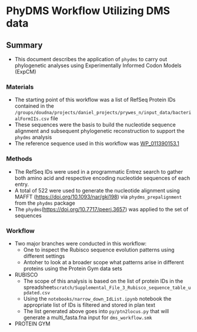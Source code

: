 # PhyDMS Workflow Utilizing DMS data

## Summary
+ This document describes the application of `phydms` to carry out phylogenetic analyses using Experimentally Informed Codon Models (ExpCM) 
### Materials
+ The starting point of this workflow was a list of RefSeq Protein IDs contained in the `/groups/doudna/projects/daniel_projects/prywes_n/input_data/bacterialFormIIs.csv` file
+ These sequences were the basis to build the nucleotide sequence alignment and subsequent phylogenetic reconstruction to support the `phydms` analysis
+ The reference sequence used in this workflow was [WP_011390153.1](https://www.ncbi.nlm.nih.gov/protein/WP_011390153.1?report=genbank&log$=protalign&blast_rank=2&RID=KJP5J24C016)

### Methods
+ The RefSeq IDs were used in a programmatic Entrez search to gather both amino acid and respective encoding nucleotide sequences of each entry.
+ A total of 522 were used to generate the nucleotide alignment using MAFFT (https://doi.org/10.1093/nar/gki198) via `phydms_prepalignment` from the `phydms` package 
+ The `phydms`(https://doi.org/10.7717/peerj.3657) was applied to the set of sequences

### Workflow 
+ Two major branches were conducted in this workflow:
  + One to inspect the Rubisco sequence evolution patterns using different settings
  + Antoher to look at a broader scope what patterns arise in different proteins using the Protein Gym data sets
+ RUBISCO
  + The scope of this analysis is based on the list of protein IDs in the spreadsheet`scratch/Supplemental_File_3_Rubisco_sequence_table_updated.csv`
  + Using the `notebooks/narrow_down_IdList.ipynb` notebook the appropriate list of IDs is filtered and stored in plan text
  + The list generated above goes into `py/ptn2locus.py` that will generate a multi_fasta.fna input for `dms_workflow.smk`
+ PROTEIN GYM